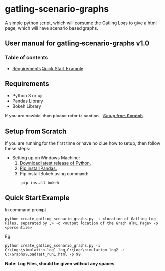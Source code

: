 # gatling-scenario-graphs
A simple python script, which will consume the Gatling Logs to give a html page, which will have scenario based graphs.

## User manual for gatling-scenario-graphs v1.0

### Table of contents
- [Requirements](https://github.com/Navdit/gatling-scenario-graphs/blob/master/README.md#Requirements)
[Quick Start Example](https://github.com/Navdit/gatling-scenario-graphs/blob/master/README.md#quick-start-example)
    

## Requirements
- Python 3 or up
- Pandas Library
- Bokeh Library

If you are newbie, then please refer to section - [Setup from Scratch](https://github.com/Navdit/gatling-scenario-graphs/blob/master/README.md#setup-from-scratch)

## Setup from Scratch

If you are running for the first time or have no clue how to setup, then follow these steps:

 - Setting up on Windows Machine:
    1. [Download latest release of Python.](https://www.python.org/downloads/windows/)
    2. [Pip install Pandas.](https://stackoverflow.com/questions/42907331/how-to-install-pandas-from-pip-on-windows-cmd)
    3. Pip install Bokeh using command:
    ```
        pip install bokeh
    ```

## Quick Start Example
In command prompt 

```
python create_gatling_scenario_graphs.py -i <location of Gatling Log Files, separated by ,> -o <output location of the Graph HTML Page> -p <percentile>
```
Eg:
``` DOS 
python create_gatling_scenario_graphs.py -i C:\Logs\simulation_log1.log,C:\Logs\simulation_log2 -o C:\Graphs\LoadTest_run1.html -p 99
```

**Note: Log Files, should be given without any spaces**
